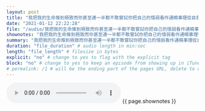 ```yaml
---
layout: post
title: "我把我的生命推到極致而你甚至連一半都不敢嘗試你把自己的懦弱看作通曉事理從自我欺騙中老曲安慰所以說到底或許你比我還槁木死灰" # quotes allow forbidden characters like the colon
date: "2021-01-12 22:22:28"
file: "/audio/我把我的生命推到極致而你甚至連一半都不敢嘗試你把自己的懦弱看作通曉事理從自我欺騙中老曲安慰所以說到底或許你比我還槁木死灰.mp3"
shownotes: "我把我的生命推到極致而你甚至連一半都不敢嘗試你把自己的懦弱看作通曉事理從自我欺騙中老曲安慰所以說到底或許你比我還槁木死灰"
summary: "我把我的生命推到極致而你甚至連一半都不敢嘗試你把自己的懦弱看作通曉事理從自我欺騙中老曲安慰所以說到底或許你比我還槁木死灰"
duration: "file_duration" # audio length in min:sec
length: "file_length" # filesize in bytes
explicit: "no" # change to yes to flag with the explicit tag
block: "no" # change to yes to keep an episode from showing up in iTunes
# permalink: /1 # will be the ending part of the pages URL, delete to default to the title
---
```


<audio controls>
<source src="{{site.url}}{{site.baseurl}}{{ page.file }}" type="audio/x-mp3">
Your browser does not support the audio element.
</audio>
{{ page.shownotes }}
